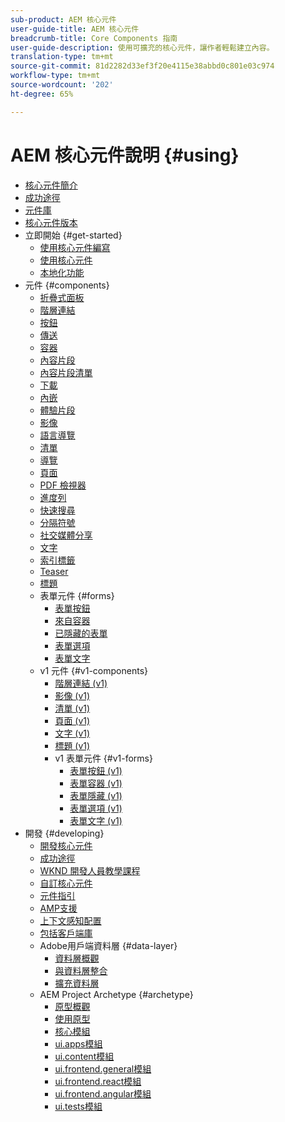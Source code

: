 ```yaml
---
sub-product: AEM 核心元件
user-guide-title: AEM 核心元件
breadcrumb-title: Core Components 指南
user-guide-description: 使用可擴充的核心元件，讓作者輕鬆建立內容。
translation-type: tm+mt
source-git-commit: 81d2282d33ef3f20e4115e38abbd0c801e03c974
workflow-type: tm+mt
source-wordcount: '202'
ht-degree: 65%

---
```



# AEM 核心元件說明 {#using}

+ [核心元件簡介](introduction.md)
+ [成功途徑](developing/success.md)
+ [元件庫](https://adobe.com/go/aem_cmp_library)
+ [核心元件版本](versions.md)
+ 立即開始 {#get-started}
   + [使用核心元件編寫](get-started/authoring.md)
   + [使用核心元件](get-started/using.md)
   + [本地化功能](get-started/localization.md)
+ 元件 {#components}
   + [折疊式面板](components/accordion.md)
   + [階層連結](components/breadcrumb.md)
   + [按鈕](components/button.md)
   + [傳送](components/carousel.md)
   + [容器](components/container.md)
   + [內容片段](components/content-fragment-component.md)
   + [內容片段清單](components/content-fragment-list.md)
   + [下載](components/download.md)
   + [內嵌](components/embed.md)
   + [體驗片段](components/experience-fragment.md)
   + [影像](components/image.md)
   + [語言導覽](components/language-navigation.md)
   + [清單](components/list.md)
   + [導覽](components/navigation.md)
   + [頁面](components/page.md)
   + [PDF 檢視器](components/pdf-viewer.md)
   + [進度列](components/progress-bar.md)
   + [快速搜尋](components/quick-search.md)
   + [分隔符號](components/separator.md)
   + [社交媒體分享](components/sharing.md)
   + [文字](components/text.md)
   + [索引標籤](components/tabs.md)
   + [Teaser](components/teaser.md)
   + [標題](components/title.md)
   + 表單元件 {#forms}
      + [表單按鈕](components/forms/form-button.md)
      + [來自容器](components/forms/form-container.md)
      + [已隱藏的表單](components/forms/form-hidden.md)
      + [表單選項](components/forms/form-options.md)
      + [表單文字](components/forms/form-text.md)
   + v1 元件 {#v1-components}
      + [階層連結 (v1)](components/v1/breadcrumb-v1.md)
      + [影像 (v1)](components/v1/image-v1.md)
      + [清單 (v1)](components/v1/list-v1.md)
      + [頁面 (v1)](components/v1/page-v1.md)
      + [文字 (v1)](components/v1/text-v1.md)
      + [標題 (v1)](components/v1/title-v1.md)
      + v1 表單元件 {#v1-forms}
         + [表單按鈕 (v1)](components/v1/form-button-v1.md)
         + [表單容器 (v1)](components/v1/form-container-v1.md)
         + [表單隱藏 (v1)](components/v1/form-hidden-v1.md)
         + [表單選項 (v1)](components/v1/form-options-v1.md)
         + [表單文字 (v1)](components/v1/form-text-v1.md)
+ 開發 {#developing}
   + [開發核心元件](developing/overview.md)
   + [成功途徑](developing/success.md)
   + [WKND 開發人員教學課程](https://docs.adobe.com/content/help/en/experience-manager-learn/getting-started-wknd-tutorial-develop/overview.html)
   + [自訂核心元件](developing/customizing.md)
   + [元件指引](developing/guidelines.md)
   + [AMP支援](developing/amp.md)
   + [上下文感知配置](developing/context-aware-configs.md)
   + [包括客戶端庫](developing/including-clientlibs.md)
   + Adobe用戶端資料層 {#data-layer}
      + [資料層概觀](developing/data-layer/overview.md)
      + [與資料層整合](developing/data-layer/integrations.md)
      + [擴充資料層](developing/data-layer/extending.md)
   + AEM Project Archetype {#archetype}
      + [原型概觀](developing/archetype/overview.md)
      + [使用原型](developing/archetype/using.md)
      + [核心模組](developing/archetype/core.md)
      + [ui.apps模組](developing/archetype/uiapps.md)
      + [ui.content模組](developing/archetype/uicontent.md)
      + [ui.frontend.general模組](developing/archetype/uifrontend.md)
      + [ui.frontend.react模組](developing/archetype/uifrontend-react.md)
      + [ui.frontend.angular模組](developing/archetype/uifrontend-angular.md)
      + [ui.tests模組](developing/archetype/uitests.md)
